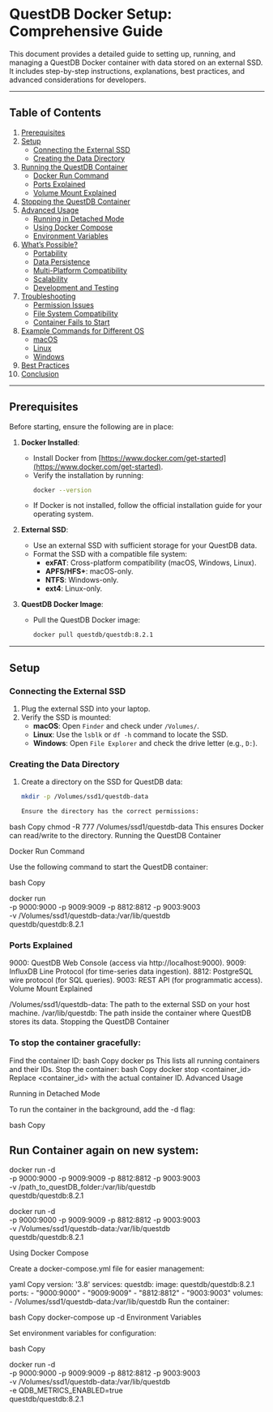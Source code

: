 # QuestDB Docker Setup: Comprehensive Guide

This document provides a detailed guide to setting up, running, and managing a QuestDB Docker container with data stored on an external SSD. It includes step-by-step instructions, explanations, best practices, and advanced considerations for developers.

---

## Table of Contents
1. [Prerequisites](#prerequisites)
2. [Setup](#setup)
   - [Connecting the External SSD](#connecting-the-external-ssd)
   - [Creating the Data Directory](#creating-the-data-directory)
3. [Running the QuestDB Container](#running-the-questdb-container)
   - [Docker Run Command](#docker-run-command)
   - [Ports Explained](#ports-explained)
   - [Volume Mount Explained](#volume-mount-explained)
4. [Stopping the QuestDB Container](#stopping-the-questdb-container)
5. [Advanced Usage](#advanced-usage)
   - [Running in Detached Mode](#running-in-detached-mode)
   - [Using Docker Compose](#using-docker-compose)
   - [Environment Variables](#environment-variables)
6. [What’s Possible?](#whats-possible)
   - [Portability](#portability)
   - [Data Persistence](#data-persistence)
   - [Multi-Platform Compatibility](#multi-platform-compatibility)
   - [Scalability](#scalability)
   - [Development and Testing](#development-and-testing)
7. [Troubleshooting](#troubleshooting)
   - [Permission Issues](#permission-issues)
   - [File System Compatibility](#file-system-compatibility)
   - [Container Fails to Start](#container-fails-to-start)
8. [Example Commands for Different OS](#example-commands-for-different-os)
   - [macOS](#macos)
   - [Linux](#linux)
   - [Windows](#windows)
9. [Best Practices](#best-practices)
10. [Conclusion](#conclusion)

---

## Prerequisites

Before starting, ensure the following are in place:

1. **Docker Installed**:
   - Install Docker from [https://www.docker.com/get-started](https://www.docker.com/get-started).
   - Verify the installation by running:
     ```bash
     docker --version
     ```
   - If Docker is not installed, follow the official installation guide for your operating system.

2. **External SSD**:
   - Use an external SSD with sufficient storage for your QuestDB data.
   - Format the SSD with a compatible file system:
     - **exFAT**: Cross-platform compatibility (macOS, Windows, Linux).
     - **APFS/HFS+**: macOS-only.
     - **NTFS**: Windows-only.
     - **ext4**: Linux-only.

3. **QuestDB Docker Image**:
   - Pull the QuestDB Docker image:
     ```bash
     docker pull questdb/questdb:8.2.1
     ```

---

## Setup

### Connecting the External SSD
1. Plug the external SSD into your laptop.
2. Verify the SSD is mounted:
   - **macOS**: Open `Finder` and check under `/Volumes/`.
   - **Linux**: Use the `lsblk` or `df -h` command to locate the SSD.
   - **Windows**: Open `File Explorer` and check the drive letter (e.g., `D:`).

### Creating the Data Directory
1. Create a directory on the SSD for QuestDB data:
   ```bash
   mkdir -p /Volumes/ssd1/questdb-data

   Ensure the directory has the correct permissions:
bash
Copy
chmod -R 777 /Volumes/ssd1/questdb-data
This ensures Docker can read/write to the directory.
Running the QuestDB Container

Docker Run Command

Use the following command to start the QuestDB container:

bash
Copy

docker run \
  -p 9000:9000 -p 9009:9009 -p 8812:8812 -p 9003:9003 \
  -v /Volumes/ssd1/questdb-data:/var/lib/questdb \
  questdb/questdb:8.2.1


### Ports Explained

9000: QuestDB Web Console (access via http://localhost:9000).
9009: InfluxDB Line Protocol (for time-series data ingestion).
8812: PostgreSQL wire protocol (for SQL queries).
9003: REST API (for programmatic access).
Volume Mount Explained

/Volumes/ssd1/questdb-data: The path to the external SSD on your host machine.
/var/lib/questdb: The path inside the container where QuestDB stores its data.
Stopping the QuestDB Container

### To stop the container gracefully:

Find the container ID:
bash
Copy
docker ps
This lists all running containers and their IDs.
Stop the container:
bash
Copy
docker stop <container_id>
Replace <container_id> with the actual container ID.
Advanced Usage

Running in Detached Mode

To run the container in the background, add the -d flag:

bash
Copy
## Run Container again on new system:
docker run -d \
  -p 9000:9000 -p 9009:9009 -p 8812:8812 -p 9003:9003 \
  -v /path_to_questDB_folder:/var/lib/questdb \
  questdb/questdb:8.2.1


docker run -d \
  -p 9000:9000 -p 9009:9009 -p 8812:8812 -p 9003:9003 \
  -v /Volumes/ssd1/questdb-data:/var/lib/questdb \
  questdb/questdb:8.2.1


Using Docker Compose

Create a docker-compose.yml file for easier management:

yaml
Copy
version: '3.8'
services:
  questdb:
    image: questdb/questdb:8.2.1
    ports:
      - "9000:9000"
      - "9009:9009"
      - "8812:8812"
      - "9003:9003"
    volumes:
      - /Volumes/ssd1/questdb-data:/var/lib/questdb
Run the container:

bash
Copy
docker-compose up -d
Environment Variables

Set environment variables for configuration:

bash
Copy


docker run -d \
  -p 9000:9000 -p 9009:9009 -p 8812:8812 -p 9003:9003 \
  -v /Volumes/ssd1/questdb-data:/var/lib/questdb \
  -e QDB_METRICS_ENABLED=true \
  questdb/questdb:8.2.1